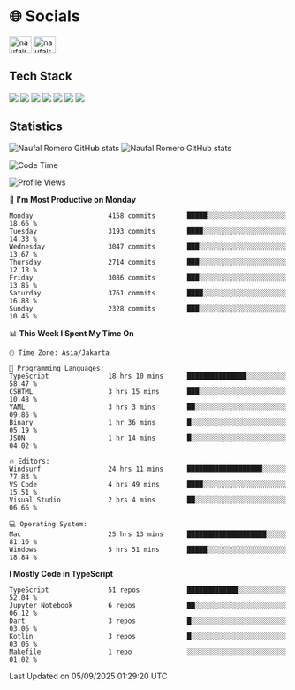<h1 align="">🌐 Socials</h1>
<p align="left">
<a href="https://linkedin.com/in/naufal-romero-putra-pratama-9ab816177/" target="blank"><img align="center" src="https://raw.githubusercontent.com/rahuldkjain/github-profile-readme-generator/master/src/images/icons/Social/linked-in-alt.svg" alt="naufalromero" height="30" width="40" /></a>
<a href="https://instagram.com/naufalromero" target="blank"><img align="center" src="https://raw.githubusercontent.com/rahuldkjain/github-profile-readme-generator/master/src/images/icons/Social/instagram.svg" alt="naufalromero" height="30" width="40" /></a>
</p>


<h2 align="">Tech Stack</h2>
<div align="">
  <img src="https://img.shields.io/badge/next.js-000000?style=for-the-badge&logo=nextdotjs&logoColor=white"/>
 <img src="https://img.shields.io/badge/typescript-%23007ACC.svg?style=for-the-badge&logo=typescript&logoColor=white"/>
 <img src="https://img.shields.io/badge/react-%2320232a.svg?style=for-the-badge&logo=react&logoColor=%2361DAFB"/>
 <img src="https://img.shields.io/badge/tailwindcss-%2338B2AC.svg?style=for-the-badge&logo=tailwind-css&logoColor=white"/>
 <img src="https://img.shields.io/badge/Prisma-3982CE?style=for-the-badge&logo=Prisma&logoColor=white"/>
 <img src="https://img.shields.io/badge/javascript-%23323330.svg?style=for-the-badge&logo=javascript&logoColor=%23F7DF1E"/>
 <img src="https://img.shields.io/badge/java-%23ED8B00.svg?style=for-the-badge&logo=openjdk&logoColor=white"/>
</div>


<h2 align="">Statistics</h2>
<div align="">
<img src="https://github-readme-stats-xi-nine-74.vercel.app/api?username=romves&show_icons=true&theme=tokyonight&include_all_commits=true&count_private=true" alt="Naufal Romero GitHub stats"/>
<img src="https://github-readme-stats-xi-nine-74.vercel.app/api/top-langs/?username=romves&theme=tokyonight&hide_border=false&include_all_commits=true&count_private=true&layout=compact" alt="Naufal Romero GitHub stats"/>
</div>

<!--START_SECTION:waka-->
![Code Time](http://img.shields.io/badge/Code%20Time-2%2C878%20hrs%2029%20mins-blue)

![Profile Views](http://img.shields.io/badge/Profile%20Views-0-blue)

📅 **I'm Most Productive on Monday** 

```text
Monday                   4158 commits        █████░░░░░░░░░░░░░░░░░░░░   18.66 % 
Tuesday                  3193 commits        ████░░░░░░░░░░░░░░░░░░░░░   14.33 % 
Wednesday                3047 commits        ███░░░░░░░░░░░░░░░░░░░░░░   13.67 % 
Thursday                 2714 commits        ███░░░░░░░░░░░░░░░░░░░░░░   12.18 % 
Friday                   3086 commits        ███░░░░░░░░░░░░░░░░░░░░░░   13.85 % 
Saturday                 3761 commits        ████░░░░░░░░░░░░░░░░░░░░░   16.88 % 
Sunday                   2328 commits        ███░░░░░░░░░░░░░░░░░░░░░░   10.45 % 
```


📊 **This Week I Spent My Time On** 

```text
🕑︎ Time Zone: Asia/Jakarta

💬 Programming Languages: 
TypeScript               18 hrs 10 mins      ███████████████░░░░░░░░░░   58.47 % 
CSHTML                   3 hrs 15 mins       ███░░░░░░░░░░░░░░░░░░░░░░   10.48 % 
YAML                     3 hrs 3 mins        ██░░░░░░░░░░░░░░░░░░░░░░░   09.86 % 
Binary                   1 hr 36 mins        █░░░░░░░░░░░░░░░░░░░░░░░░   05.19 % 
JSON                     1 hr 14 mins        █░░░░░░░░░░░░░░░░░░░░░░░░   04.02 % 

🔥 Editors: 
Windsurf                 24 hrs 11 mins      ███████████████████░░░░░░   77.83 % 
VS Code                  4 hrs 49 mins       ████░░░░░░░░░░░░░░░░░░░░░   15.51 % 
Visual Studio            2 hrs 4 mins        ██░░░░░░░░░░░░░░░░░░░░░░░   06.66 % 

💻 Operating System: 
Mac                      25 hrs 13 mins      ████████████████████░░░░░   81.16 % 
Windows                  5 hrs 51 mins       █████░░░░░░░░░░░░░░░░░░░░   18.84 % 
```

**I Mostly Code in TypeScript** 

```text
TypeScript               51 repos            █████████████░░░░░░░░░░░░   52.04 % 
Jupyter Notebook         6 repos             ██░░░░░░░░░░░░░░░░░░░░░░░   06.12 % 
Dart                     3 repos             █░░░░░░░░░░░░░░░░░░░░░░░░   03.06 % 
Kotlin                   3 repos             █░░░░░░░░░░░░░░░░░░░░░░░░   03.06 % 
Makefile                 1 repo              ░░░░░░░░░░░░░░░░░░░░░░░░░   01.02 % 
```




 Last Updated on 05/09/2025 01:29:20 UTC
<!--END_SECTION:waka-->
